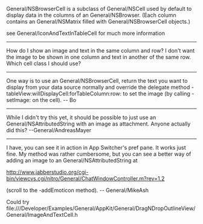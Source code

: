 General/NSBrowserCell is a subclass of General/NSCell used by default to display data in the columns of an General/NSBrowser. (Each column contains an General/NSMatrix filled with General/NSBrowserCell objects.)

see General/IconAndTextInTableCell for much more information

----

How do I show an image and text in the same column and row? I don't want the image to be shown in one column and text in another of the same row. Which cell class I should use?

----

One way is to use an General/NSBrowserCell, return the text you want to display from your data source normally and override the delegate method -tableView:willDisplayCell:forTableColumn:row: to set the image (by calling -setImage: on the cell).  -- Bo

----

While I didn't try this yet, it should be possible to just use an General/NSAttributedString with an image as attachment. Anyone actually did this? --General/AndreasMayer

----

I have, you can see it in action in App Switcher's pref pane. It works just fine. My method was rather cumbersome, but you can see a better way of adding an image to an General/NSAttributedString at

http://www.jabberstudio.org/cgi-bin/viewcvs.cgi/nitro/General/ChatWindowController.m?rev=1.2

(scroll to the -addEmoticon method). -- General/MikeAsh

Could try file:///Developer/Examples/General/AppKit/General/DragNDropOutlineView/General/ImageAndTextCell.h